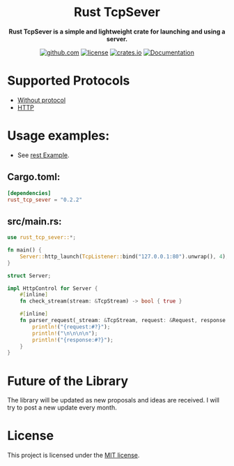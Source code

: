 <div align="center">
  <h1>Rust TcpSever</h1>
  <p>
    <strong>Rust TcpSever is a simple and lightweight crate for launching and using a server.</strong>
  </p>
  <p>
  <!-- prettier-ignore-start -->
  
  [![github.com](https://img.shields.io/crates/v/rust-tcp-sever?label=github.com)](https://github.com/Amakesasha/Rust-TcpSever)
  [![license](https://img.shields.io/crates/l/rust-tcp-sever.svg)](https://github.com/Amakesasha/Rust-TcpSever/blob/main/LICENSE)
  [![crates.io](https://img.shields.io/crates/d/rust-tcp-sever.svg)](https://crates.io/crates/rust_tcp_sever)
  [![Documentation](https://docs.rs/rust_tcp_sever/badge.svg)](https://docs.rs/crate/rust_tcp_sever/latest)

  <!-- prettier-ignore-end -->
  </p>
</div>

# Supported Protocols
* [Without protocol](https://github.com/Amakesasha/Rust-TcpSever/tree/main/examples/clean.rs)
* [HTTP](https://github.com/Amakesasha/Rust-TcpSever/tree/main/examples/http_def_start.rs)

# Usage examples: 
* See [rest Example](https://github.com/Amakesasha/Rust-TcpSever/tree/main/examples).
## Cargo.toml:
``` Toml
[dependencies]
rust_tcp_sever = "0.2.2"
```
## src/main.rs:
``` Rust
use rust_tcp_sever::*;

fn main() {
    Server::http_launch(TcpListener::bind("127.0.0.1:80").unwrap(), 4);
}

struct Server;

impl HttpControl for Server {
    #[inline]
    fn check_stream(stream: &TcpStream) -> bool { true }

    #[inline]
    fn parser_request(_stream: &TcpStream, request: &Request, response: &mut Response) { 
        println!("{request:#?}");
        println!("\n\n\n\n");
        println!("{response:#?}");
    }
}
 ```

# Future of the Library

The library will be updated as new proposals and ideas are received. I will try to post a new update every month.

# License
This project is licensed under the [MIT license](https://github.com/Amakesasha/Rust-TcpSever/blob/main/LICENSE).